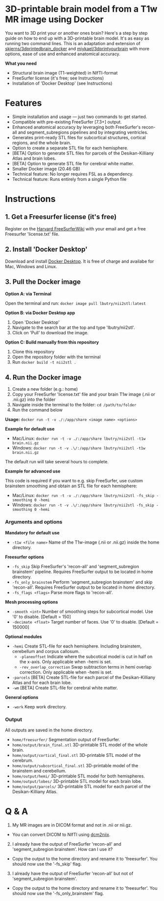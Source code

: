 # 3D-printable brain model from a T1w MR image using Docker

You want to 3D print your or another ones brain? Here's a step by step guide on how to end up with a 3D-printable brain model. It's as easy as running two command lines. This is an adaptation and extension of [skjerns/3dprintedbrain_docker](https://github.com/skjerns/3dprintedbrain_docker) and [miykael/3dprintyourbrain](https://github.com/miykael/3dprintyourbrain) with more options, ease of use and enhanced anatomical accuracy.

**What you need**
- Structural brain image (T1-weighted) in NIfTI-format
- FreeSurfer license (it's free; see Instructions)
- Installation of 'Docker Desktop' (see Instructions)

# Features
- Simple installation and usage — just two commands to get started.
- Compatible with pre-existing FreeSurfer [7.3+] output.
- Enhanced anatomical accuracy by leveraging both FreeSurfer's recon-all and segment_subregions pipelines and by integrating ventricles.
- Generates print-ready STL files for subcortical structures, cortical regions, and the whole brain.
- Option to create a separate STL file for each hemisphere.
- [BETA] Option to generate STL files for parcels of the Desikan-Killiany Atlas and brain lobes.
- [BETA] Option to generate STL file for cerebral white matter.
- Smaller Docker image (20.46 GB)
- Technical feature: No longer requires FSL as a dependency.
- Technical feature: Runs entirely from a single Python file

# Instructions

## 1. Get a Freesurfer license (it's free)

Register on the [Harvard FreeSurferWiki](https://surfer.nmr.mgh.harvard.edu/fswiki/License) with your email and get a free Freesurfer 'license.txt' file.

## 2. Install 'Docker Desktop'

Download and install [Docker Desktop](https://www.docker.com/products/docker-desktop/). It is free of charge and availabe for Mac, Windows and Linux.

## 3. Pull the Docker image

**Option A: via Terminal**

Open the terminal and run: `docker image pull lbutry/nii2stl:latest`

**Option B: via Docker Desktop app**
1) Open 'Docker Desktop'
2) Navigate to the search bar at the top and type 'lbutry/nii2stl'.
3) Click on 'Pull' to download the image.

**Option C: Build manually from this repository**
1) Clone this repository
2) Open the repository folder with the terminal
3) Run `docker build -t nii2stl .`

## 4. Run the Docker image

1) Create a new folder (e.g.: home)
2) Copy your FreeSurfer 'license.txt' file and your brain T1w image (.nii or .nii.gz) into the folder
3) Navigate inside the terminal to the folder: `cd /path/to/folder`
4) Run the command below

**Usage:** `docker run -t -v ./:/app/share <image name> <options>`

**Example for default use**
- Mac/Linux: `docker run -t -v ./:/app/share lbutry/nii2stl -t1w brain.nii.gz`
- Windows: `docker run -t -v .\/:/app/share lbutry/nii2stl -t1w brain.nii.gz`

The default run will take several hours to complete.

**Example for advanced use**

This code is required if you want to e.g. skip FreeSurfer, use custom brainstem smoothing and obtain an STL file for each hemisphere:
- Mac/Linux: `docker run -t -v ./:/app/share lbutry/nii2stl -fs_skip -smoothing 0 -hemi`
- Windows: `docker run -t -v .\/:/app/share lbutry/nii2stl -fs_skip -smoothing 0 -hemi`

### Arguments and options

**Mandatory for default use**

- `-t1w <file name>` Name of the T1w-image (.nii or .nii.gz) inside the home directory.

**Freesurfer options**

- `-fs_skip` Skip FreeSurfer's 'recon-all' and 'segment_subregion brainstem' pipeline. Requires FreeSurfer output to be located in home directory.
- `-fs_only_brainstem` Perform 'segment_subregion brainstem' and skip 'recon-all'. Requires FreeSurfer output to be located in home directory.
- `-fs_flags <flags>` Parse more flags to 'recon-all'.

**Mesh processing options**

- `-smooth <int>` Number of smoothing steps for subcortical model. Use '0' to disable. [Default = 150]
- `-decimate <float>` Target number of faces. Use '0' to disable. [Default = 150000]

**Optional modules**

- `-hemi` Create STL-file for each hemisphere. Including brainstem, cerebellum and corpus callosum.
    - `-planeoffset` Indicate where the subcotical model is cut in half on the x-axis. Only applicable when -hemi is set.
    - `-rev_overlap_correction` Swap subtraction terms in hemi overlap correction. Only applicable when -hemi is set.
- `-parcels` [BETA] Create STL-file for each parcel of the Desikan-Killiany Atlas and for each brain lobe.
- `-wm` [BETA] Create STL-file for cerebral white matter.

**General options**

- `-work` Keep work directory. 


### Output

All outputs are saved in the home directory.

- `home/freesurfer/` Segmentation output of FreeSurfer.
- `home/output/brain_final.stl` 3D-printable STL model of the whole brain.
- `home/output/cortical_final.stl` 3D-printable STL model of the cerebrum.
- `home/output/subcortical_final.stl` 3D-printable model of the brainstem and cerebellum.
- `home/output/hemi/` 3D-printable STL model for both hemispheres.
- `home/output/lobes/` 3D-printable STL model for each brain lobe.
- `home/output/parcels/` 3D-printable STL model for each parcel of the Desikan-Killiany Atlas.

# Q & A

1) My MR images are in DICOM format and not in .nii or nii.gz.
- You can convert DICOM to NIfTI using [dcm2niix](https://github.com/rordenlab/dcm2niix).

2) I already have the output of FreeSurfer 'recon-all' and 'segment_subregion brainstem'. How can I use it?
- Copy the output to the home directory and rename it to 'freesurfer'. You should now use the '-fs_skip' flag.

3) I already have the output of FreeSurfer 'recon-all' but not of 'segment_subregion brainstem'. 
- Copy the output to the home directory and rename it to 'freesurfer'. You should now use the '-fs_only_brainstem' flag.
